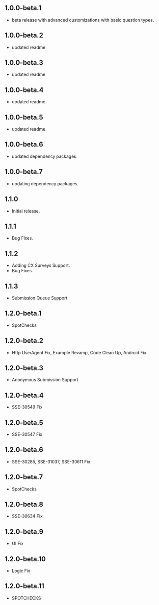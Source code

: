 ## 1.0.0-beta.1

* beta release with advanced customizations with basic question types.

## 1.0.0-beta.2

* updated readme.

## 1.0.0-beta.3

* updated readme.

## 1.0.0-beta.4

* updated readme.

## 1.0.0-beta.5

* updated readme.

## 1.0.0-beta.6

* updated dependency packages.

## 1.0.0-beta.7

* updating dependency packages.

## 1.1.0

* Initial release.

## 1.1.1

* Bug Fixes.

## 1.1.2

* Adding CX Surveys Support.
* Bug Fixes.
  
## 1.1.3

* Submission Queue Support

## 1.2.0-beta.1

* SpotChecks

## 1.2.0-beta.2

* Http UserAgent Fix, Example Revamp, Code Clean Up, Android Fix
  
## 1.2.0-beta.3

* Anonymous Submission Support

## 1.2.0-beta.4

* SSE-30549 Fix

## 1.2.0-beta.5

* SSE-30547 Fix

## 1.2.0-beta.6

* SSE-30285, SSE-31037, SSE-30611 Fix
  
## 1.2.0-beta.7

* SpotChecks

## 1.2.0-beta.8

* SSE-30634 Fix
  
## 1.2.0-beta.9

* UI Fix

## 1.2.0-beta.10

* Logic Fix
  
## 1.2.0-beta.11

* SPOTCHECKS